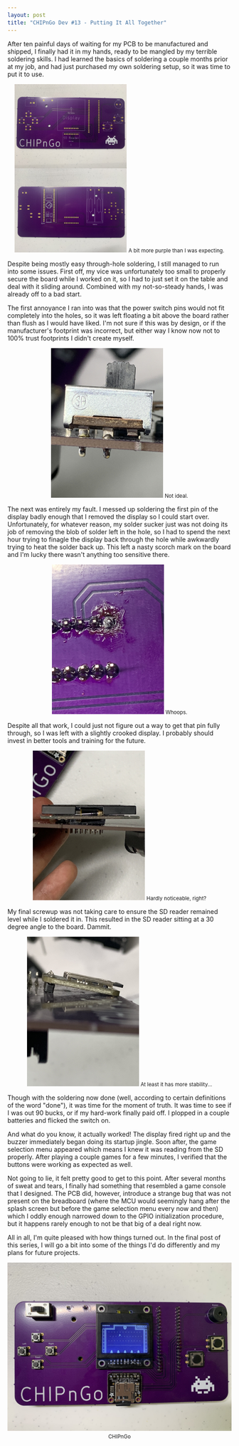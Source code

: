 ```yaml
---
layout: post
title: "CHIPnGo Dev #13 - Putting It All Together"
---
```


After ten painful days of waiting for my PCB to be manufactured and shipped, I finally had it in my hands, ready to be mangled by my terrible soldering skills. I had learned the basics of soldering a couple months prior at my job, and had just purchased my own soldering setup, so it was time to put it to use.

<p align="center">
<img src="/assets/img/chipngo-blank-pcb.png" width="50%" height="50%" />
<small>A bit more purple than I was expecting.</small>
</p>

Despite being mostly easy through-hole soldering, I still managed to run into some issues. First off, my vice was unfortunately too small to properly secure the board while I worked on it, so I had to just set it on the table and deal with it sliding around. Combined with my not-so-steady hands, I was already off to a bad start.

The first annoyance I ran into was that the power switch pins would not fit completely into the holes, so it was left floating a bit above the board rather than flush as I would have liked. I'm not sure if this was by design, or if the manufacturer's footprint was incorrect, but either way I know now not to 100% trust footprints I didn't create myself.

<p align="center">
<img src="/assets/img/chipngo-switch-solder.jpg" width="50%" height="50%" />
<small>Not ideal.</small>
</p>

The next was entirely my fault. I messed up soldering the first pin of the display badly enough that I removed the display so I could start over. Unfortunately, for whatever reason, my solder sucker just was not doing its job of removing the blob of solder left in the hole, so I had to spend the next hour trying to finagle the display back through the hole while awkwardly trying to heat the solder back up. This left a nasty scorch mark on the board and I'm lucky there wasn't anything too sensitive there.

<p align="center">
<img src="/assets/img/chipngo-scorched.jpg" width="50%" height="50%" />
<small>Whoops.</small>
</p>

Despite all that work, I could just not figure out a way to get that pin fully through, so I was left with a slightly crooked display. I probably should invest in better tools and training for the future.

<p align="center">
<img src="/assets/img/chipngo-crooked-display.jpg" width="50%" height="50%" />
<small>Hardly noticeable, right?</small>
</p>

My final screwup was not taking care to ensure the SD reader remained level while I soldered it in. This resulted in the SD reader sitting at a 30 degree angle to the board. Dammit.

<p align="center">
<img src="/assets/img/chipngo-crooked-sd.jpg" width="50%" height="50%" />
<small>At least it has more stability...</small>
</p>

Though with the soldering now done (well, according to certain definitions of the word "done"), it was time for the moment of truth. It was time to see if I was out 90 bucks, or if my hard-work finally paid off. I plopped in a couple batteries and flicked the switch on.

And what do you know, it actually worked! The display fired right up and the buzzer immediately began doing its startup jingle. Soon after, the game selection menu appeared which means I knew it was reading from the SD properly. After playing a couple games for a few minutes, I verified that the buttons were working as expected as well.

Not going to lie, it felt pretty good to get to this point. After several months of sweat and tears, I finally had something that resembled a game console that I designed. The PCB did, however, introduce a strange bug that was not present on the breadboard (where the MCU would seemingly hang after the splash screen but before the game selection menu every now and then) which I oddly enough narrowed down to the GPIO initialization procedure, but it happens rarely enough to not be that big of a deal right now.

All in all, I'm quite pleased with how things turned out. In the final post of this series, I will go a bit into some of the things I'd do differently and my plans for future projects.

<p align="center">
<img src="/assets/img/chipngo-complete.jpg" width="100%" height="100%" />
<small>CHIPnGo</small>
</p>